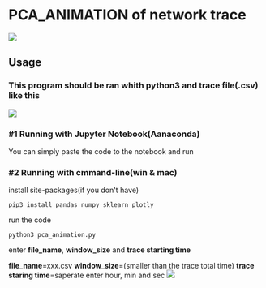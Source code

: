# PCA_ANIMATION of network trace

![](https://i.imgur.com/ublwELw.png)



## Usage

### This program should be ran whith python3 and trace file(.csv) like this
![](https://i.imgur.com/LFOCBas.png)


### #1 Running with Jupyter Notebook(Aanaconda)
You can simply paste the code to the notebook and run

### #2 Running with cmmand-line(win & mac)

install site-packages(if you don't have)
```
pip3 install pandas numpy sklearn plotly
```
run the code
```
python3 pca_animation.py
```
enter **file_name**, **window_size** and **trace starting time**

**file_name**=xxx.csv
**window_size**=(smaller than the trace total time)
**trace staring time**=saperate enter hour, min and sec
![](https://i.imgur.com/4aZaZmj.png)
